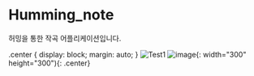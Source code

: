 # Humming_note
허밍을 통한 작곡 어플리케이션입니다.

.center {
  display: block;
  margin: auto;
}
![Test1](https://user-images.githubusercontent.com/37868661/61281898-5f58ec00-a7f5-11e9-95ae-21bb6c72238b.JPG)
![image](https://user-images.githubusercontent.com/37868661/61282307-16556780-a7f6-11e9-94b4-13b18f0204ca.png){: width="300" height="300"){: .center}

